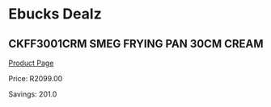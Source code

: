 
# Ebucks Dealz
## CKFF3001CRM SMEG FRYING PAN 30CM CREAM
[Product Page](https://www.ebucks.com/web/shop/productSelected.do?prodId=1170697878&catId=1196428103)

Price: R2099.00

Savings: 201.0


	